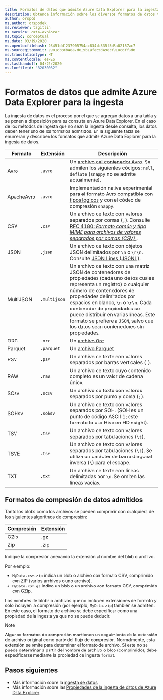 ```yaml
---
title: Formatos de datos que admite Azure Data Explorer para la ingesta.
description: Obtenga información sobre los diversos formatos de datos y compresión compatibles con Azure Data Explorer para la ingesta.
author: orspod
ms.author: orspodek
ms.reviewer: tzgitlin
ms.service: data-explorer
ms.topic: conceptual
ms.date: 03/19/2020
ms.openlocfilehash: 93451dd1237905754ac834cb335f5d8a02157ac7
ms.sourcegitcommit: 29018b3db4ea7d015b1afa65d49ecf918cdff3d6
ms.translationtype: HT
ms.contentlocale: es-ES
ms.lasthandoff: 04/22/2020
ms.locfileid: "82030062"
---
```

# <a name="data-formats-supported-by-azure-data-explorer-for-ingestion"></a>Formatos de datos que admite Azure Data Explorer para la ingesta

La ingesta de datos es el proceso por el que se agregan datos a una tabla y se ponen a disposición para su consulta en Azure Data Explorer. En el caso de los métodos de ingesta que no sean la ingesta desde consulta, los datos deben tener uno de los formatos admitidos. En la siguiente tabla se enumeran y describen los formatos que admite Azure Data Explorer para la ingesta de datos.

|Formato   |Extensión   |Descripción|
|---------|------------|-----------|
|Avro     |`.avro`     |Un [archivo del contenedor Avro](https://avro.apache.org/docs/current/). Se admiten los siguientes códigos: `null`, `deflate` (`snappy` no se admite actualmente).|
|ApacheAvro|`.avro`    |Implementación nativa experimental para el formato [Avro](https://avro.apache.org/docs/current/) compatible con [tipos lógicos](https://avro.apache.org/docs/current/spec.html#Logical+Types) y con el códec de compresión `snappy`.|
|CSV      |`.csv`      |Un archivo de texto con valores separados por comas (`,`). Consulte [RFC 4180: _Formato común y tipo MIME para archivos de valores separados por comas (CSV)_ ](https://www.ietf.org/rfc/rfc4180.txt).|
|JSON     |`.json`     |Un archivo de texto con objetos JSON delimitados por `\n` o `\r\n`. Consulte [JSON Lines (JSONL)](http://jsonlines.org/).|
|MultiJSON|`.multijson`|Un archivo de texto con una matriz JSON de contenedores de propiedades (cada uno de los cuales representa un registro) o cualquier número de contenedores de propiedades delimitados por espacios en blanco, `\n` o `\r\n`. Cada contenedor de propiedades se puede distribuir en varias líneas. Este formato se prefiere a `JSON`, salvo que los datos sean contenedores sin propiedades.|
|ORC      |`.orc`      |Un [archivo Orc](https://en.wikipedia.org/wiki/Apache_ORC).|
|Parquet  |`.parquet`  |Un [archivo Parquet](https://en.wikipedia.org/wiki/Apache_Parquet).|
|PSV      |`.psv`      |Un archivo de texto con valores separados por barras verticales (<code>&#124;</code>).|
|RAW      |`.raw`      |Un archivo de texto cuyo contenido completo es un valor de cadena único.|
|SCsv     |`.scsv`     |Un archivo de texto con valores separados por punto y coma (`;`).|
|SOHsv    |`.sohsv`    |Un archivo de texto con valores separados por SOH. (SOH es un punto de código ASCII 1; este formato lo usa Hive en HDInsight).|
|TSV      |`.tsv`      |Un archivo de texto con valores separados por tabulaciones (`\t`).|
|TSVE     |`.tsv`      |Un archivo de texto con valores separados por tabulaciones (`\t`). Se utiliza un carácter de barra diagonal inversa (`\`) para el escape.|
|TXT      |`.txt`      |Un archivo de texto con líneas delimitadas por `\n`. Se omiten las líneas vacías.|

## <a name="supported-data-compression-formats"></a>Formatos de compresión de datos admitidos

Tanto los blobs como los archivos se pueden comprimir con cualquiera de los siguientes algoritmos de compresión:

|Compresión|Extensión|
|-----------|---------|
|GZip       |.gz      |
|Zip        |.zip     |

Indique la compresión anexando la extensión al nombre del blob o archivo.

Por ejemplo:
* `MyData.csv.zip` indica un blob o archivo con formato CSV, comprimido con ZIP (varios archivos o uno archivo).
* `MyData.csv.gz` indica un blob o un archivo con formato CSV, comprimido con GZip.

Los nombres de blobs o archivos que no incluyen extensiones de formato y solo incluyen la compresión (por ejemplo, `MyData.zip`) también se admiten. En este caso, el formato de archivo se debe especificar como una propiedad de la ingesta ya que no se puede deducir.

> [!NOTE]
> Algunos formatos de compresión mantienen un seguimiento de la extensión de archivo original como parte del flujo de compresión. Normalmente, esta extensión se omite para determinar el formato de archivo. Si este no se puede determinar a partir del nombre de archivo o blob (comprimido), debe especificarse mediante la propiedad de ingesta `format`.

## <a name="next-steps"></a>Pasos siguientes

* Más información sobre la [ingesta de datos](/azure/data-explorer/ingest-data-overview)
* Más información sobre las [Propiedades de la ingesta de datos de Azure Data Explorer](ingestion-properties.md)
